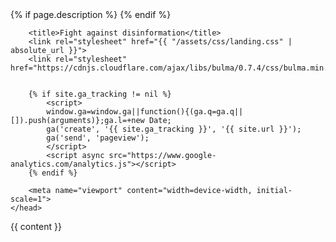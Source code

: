 <!doctype html>
<html>
  <head>
	<meta charset="UTF-8">
	<meta http-equiv="X-UA-Compatible" content="IE=Edge">
		{% if page.description %}
			<meta name="Description" content="{{ page.description }}">
		{% endif %}

		<title>Fight against disinformation</title>
		<link rel="stylesheet" href="{{ "/assets/css/landing.css" | absolute_url }}">
		<link rel="stylesheet" href="https://cdnjs.cloudflare.com/ajax/libs/bulma/0.7.4/css/bulma.min.css">
		

		{% if site.ga_tracking != nil %}
			<script>
			window.ga=window.ga||function(){(ga.q=ga.q||[]).push(arguments)};ga.l=+new Date;
			ga('create', '{{ site.ga_tracking }}', '{{ site.url }}');
			ga('send', 'pageview');
			</script>
			<script async src="https://www.google-analytics.com/analytics.js"></script>
		{% endif %}

		<meta name="viewport" content="width=device-width, initial-scale=1">
	</head>

  <body class="landing">
    {{ content }}
  </body>
</html>